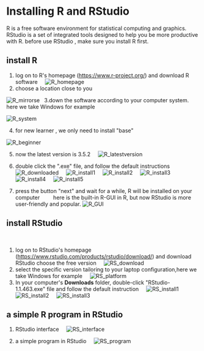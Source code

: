 
# Installing R and RStudio
R is a free software environment for statistical computing and graphics.
RStudio is a set of integrated tools designed to help you be more productive with R.
before use RStudio , make sure you install R first.
&nbsp;
&nbsp;
## install R 

1. log on to R's homepage (https://www.r-project.org/) and download R software
&nbsp;
&nbsp;
![R_homepage](https://github.com/trustxiaoqinwang/Microeconometrics_TA_Session/blob/master/Session1/Figures/R_homepage.png)
2. choose a location close to you
&nbsp;
&nbsp;

![R_mirrorse](https://github.com/trustxiaoqinwang/Microeconometrics_TA_Session/blob/master/Session1/Figures/R_mirrors.png)
&nbsp;
3.down the software according to your computer system. here we take Windows for example
&nbsp;
&nbsp;

![R_system](https://github.com/trustxiaoqinwang/Microeconometrics_TA_Session/blob/master/Session1/Figures/R_system.png)
&nbsp;

4. for new learner , we only need to install "base"
&nbsp;
&nbsp;

![R_beginner](https://github.com/trustxiaoqinwang/Microeconometrics_TA_Session/blob/master/Session1/Figures/R_beginner.png)

5. now the latest version is 3.5.2
&nbsp;
&nbsp;
![R_latestversion](https://github.com/trustxiaoqinwang/Microeconometrics_TA_Session/blob/master/Session1/Figures/R_latestversion.png)
&nbsp;

6. double click the ".exe" file, and follow the default instructions
&nbsp;
&nbsp;
![R_downloaded](https://github.com/trustxiaoqinwang/Microeconometrics_TA_Session/blob/master/Session1/Figures/R_downloaded.png)
&nbsp;
&nbsp;
![R_install1](https://github.com/trustxiaoqinwang/Microeconometrics_TA_Session/blob/master/Session1/Figures/R_install1.png)
&nbsp;
&nbsp;
![R_install2](https://github.com/trustxiaoqinwang/Microeconometrics_TA_Session/blob/master/Session1/Figures/R_install2.png)
&nbsp;
&nbsp;
![R_install3](https://github.com/trustxiaoqinwang/Microeconometrics_TA_Session/blob/master/Session1/Figures/R_install3.png)
&nbsp;
&nbsp;
![R_install4](https://github.com/trustxiaoqinwang/Microeconometrics_TA_Session/blob/master/Session1/Figures/R_install4.png)
&nbsp;
&nbsp;
![R_install5](https://github.com/trustxiaoqinwang/Microeconometrics_TA_Session/blob/master/Session1/Figures/R_install5.png)
&nbsp;
&nbsp;

7. press the button "next" and wait for a while, R will be installed on your computer
&nbsp;
&nbsp;
&nbsp;
&nbsp;
here is the built-in R-GUI in R, but now RStudio is more user-friendly and popular.
![R_GUI](https://github.com/trustxiaoqinwang/Microeconometrics_TA_Session/blob/master/Session1/Figures/R_GUI.png)

## install RStudio
&nbsp;
&nbsp;
1. log on to RStudio's homepage (https://www.rstudio.com/products/rstudio/download/) and download RStudio 
 choose the free version
&nbsp;
&nbsp;
![RS_download](https://github.com/trustxiaoqinwang/Microeconometrics_TA_Session/blob/master/Session1/Figures/RS_download.png)
&nbsp;
&nbsp;
2. select the specific version tailoring to your laptop configuration,here we take Windows for example
&nbsp;
&nbsp;
 ![RS_platform](https://github.com/trustxiaoqinwang/Microeconometrics_TA_Session/blob/master/Session1/Figures/RS_platform.png)
&nbsp;
&nbsp;
3. In your computer's **Downloads** folder, double-click "RStudio-1.1.463.exe" file and follow the default instruction
&nbsp;
&nbsp;
![RS_install1](https://github.com/trustxiaoqinwang/Microeconometrics_TA_Session/blob/master/Session1/Figures/RS_install1.png)
&nbsp;
&nbsp;
![RS_install2](https://github.com/trustxiaoqinwang/Microeconometrics_TA_Session/blob/master/Session1/Figures/RS_install2.png)
&nbsp;
&nbsp;
![RS_install3](https://github.com/trustxiaoqinwang/Microeconometrics_TA_Session/blob/master/Session1/Figures/RS_install3.png)


##  a simple R program in RStudio
1. RStudio interface
&nbsp;
&nbsp;
![RS_interface](https://github.com/trustxiaoqinwang/Microeconometrics_TA_Session/blob/master/Session1/Figures/RS_interface.png)

2. a simple program in RStudio
&nbsp;
&nbsp;
![RS_program](https://github.com/trustxiaoqinwang/Microeconometrics_TA_Session/blob/master/Session1/Figures/RS_program.png)


